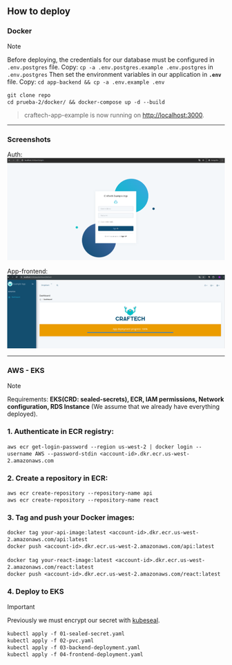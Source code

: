 ## How to deploy

  
###  Docker

  
> [!NOTE]
> Before deploying, the credentials for our database must be configured in `.env.postgres` file.
>Copy: `cp -a .env.postgres.example .env.postgres` in `.env.postgres`
> Then set the environment variables in our application in **`.env`** file.
>Copy: `cd app-backend && cp -a .env.example .env`
  

```
git clone repo
cd prueba-2/docker/ && docker-compose up -d --build
```
  

> craftech-app-example is now running on [http://localhost:3000](http://locolhost:3000/).

---

### Screenshots

Auth:
![image](./images/example-app-1.png)

App-frontend:
![image](./images/example-app-2.png)  

 
--- 
### AWS - EKS

> [!NOTE]
>Requirements:
>**EKS(CRD: sealed-secrets), ECR, IAM permissions, Network configuration, RDS Instance**
> (We assume that we already have everything deployed).

### 1. Authenticate in ECR registry:
```
aws ecr get-login-password --region us-west-2 | docker login --username AWS --password-stdin <account-id>.dkr.ecr.us-west-2.amazonaws.com
```

### 2. Create a repository in ECR:
```
aws ecr create-repository --repository-name api
aws ecr create-repository --repository-name react
```

### 3. Tag and push your Docker images:
```
docker tag your-api-image:latest <account-id>.dkr.ecr.us-west-2.amazonaws.com/api:latest
docker push <account-id>.dkr.ecr.us-west-2.amazonaws.com/api:latest

docker tag your-react-image:latest <account-id>.dkr.ecr.us-west-2.amazonaws.com/react:latest
docker push <account-id>.dkr.ecr.us-west-2.amazonaws.com/react:latest
```

### 4. Deploy to EKS
>[!IMPORTANT]
> Previously we must encrypt our secret with [kubeseal](https://github.com/bitnami-labs/sealed-secrets).
```
kubectl apply -f 01-sealed-secret.yaml
kubectl apply -f 02-pvc.yaml
kubectl apply -f 03-backend-deployment.yaml
kubectl apply -f 04-frontend-deployment.yaml
```